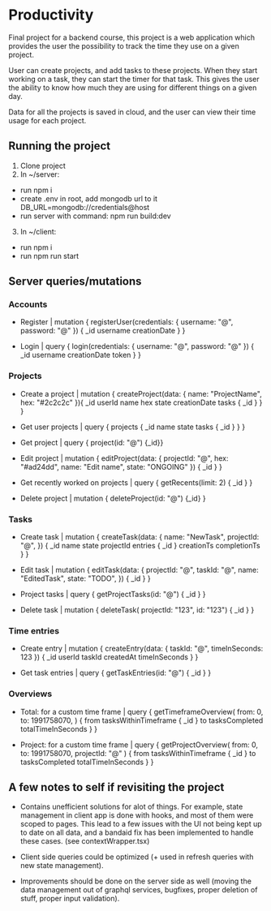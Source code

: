 # Productivity

Final project for a backend course, this project is a web application which provides the user the possibility to
track the time they use on a given project.

User can create projects, and add tasks to these projects. When they start working on
a task, they can start the timer for that task. This gives the user the ability to
know how much they are using for different things on a given day.

Data for all the projects is saved in cloud, and the user can view their time usage
for each project.

## Running the project

1. Clone project
2. In ~/server:

- run npm i
- create .env in root, add mongodb url to it
  DB_URL=mongodb://credentials@host
- run server with command: npm run build:dev

3. In ~/client:

- run npm i
- run npm run start

## Server queries/mutations

### Accounts

- Register |
  mutation {
  registerUser(credentials: {
  username: "@",
  password: "@"
  }) {
  \_id
  username
  creationDate
  }
  }

- Login |
  query {
  login(credentials: {
  username: "@",
  password: "@"
  }) {
  \_id
  username
  creationDate
  token
  }
  }

### Projects

- Create a project |
  mutation {
  createProject(data: {
  name: "ProjectName",
  hex: "#2c2c2c"
  }){
  \_id
  userId
  name
  hex
  state
  creationDate
  tasks {
  \_id
  }
  }
  }

- Get user projects |
  query {
  projects {
  \_id
  name
  state
  tasks {
  \_id
  }
  }
  }

- Get project |
  query { project(id: "@") {\_id}}

- Edit project |
  mutation {
  editProject(data: {
  projectId: "@",
  hex: "#ad24dd",
  name: "Edit name",
  state: "ONGOING"
  }) {
  \_id
  }
  }

- Get recently worked on projects |
  query {
  getRecents(limit: 2) {
  \_id
  }
  }

- Delete project |
  mutation { deleteProject(id: "@") {\_id} }

### Tasks

- Create task |
  mutation {
  createTask(data: {
  name: "NewTask",
  projectId: "@",
  }) {
  \_id
  name
  state
  projectId
  entries {
  \_id
  }
  creationTs
  completionTs
  }
  }

- Edit task |
  mutation {
  editTask(data: {
  projectId: "@",
  taskId: "@",
  name: "EditedTask",
  state: "TODO",
  }) {
  \_id
  }
  }

- Project tasks |
  query {
  getProjectTasks(id: "@") {
  \_id
  }
  }

- Delete task |
  mutation {
  deleteTask(
  projectId: "123",
  id: "123") {
  \_id
  }
  }

### Time entries

- Create entry |
  mutation {
  createEntry(data: {
  taskId: "@",
  timeInSeconds: 123
  }) {
  \_id
  userId
  taskId
  createdAt
  timeInSeconds
  }
  }

- Get task entries |
  query {
  getTaskEntries(id: "@") { \_id }
  }

### Overviews

- Total: for a custom time frame |
  query {
  getTimeframeOverview(
  from: 0,
  to: 1991758070,
  ) {
  from
  tasksWithinTimeframe {
  \_id
  }
  to
  tasksCompleted
  totalTimeInSeconds
  }
  }

- Project: for a custom time frame |
  query {
  getProjectOverview(
  from: 0,
  to: 1991758070,
  projectId: "@"
  ) {
  from
  tasksWithinTimeframe {
  \_id
  }
  to
  tasksCompleted
  totalTimeInSeconds
  }
  }

## A few notes to self if revisiting the project

- Contains unefficient solutions for alot of things. For example, state management in client app is
  done with hooks, and most of them were scoped to pages. This lead to a few issues with the UI not
  being kept up to date on all data, and a bandaid fix has been implemented to handle these cases.
  (see contextWrapper.tsx)

- Client side queries could be optimized (+ used in refresh queries with new state management).

- Improvements should be done on the server side as well (moving the data management
  out of graphql services, bugfixes, proper deletion of stuff, proper input validation).
